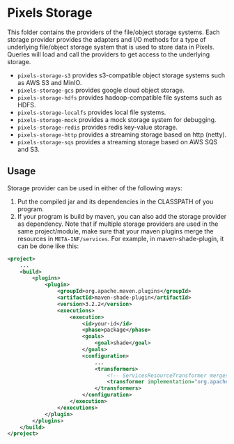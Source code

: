 # Pixels Storage

This folder contains the providers of the file/object storage systems.
Each storage provider provides the adapters and I/O methods for a type of underlying
file/object storage system that is used to store data in Pixels.
Queries will load and call the providers to get access to the underlying storage.
- `pixels-storage-s3` provides s3-compatible object storage systems such as AWS S3 and MinIO.
- `pixels-storage-gcs` provides google cloud object storage.
- `pixels-storage-hdfs` provides hadoop-compatible file systems such as HDFS.
- `pixels-storage-localfs` provides local file systems.
- `pixels-storage-mock` provides a mock storage system for debugging.
- `pixels-storage-redis` provides redis key-value storage.
- `pixels-storage-http` provides a streaming storage based on http (netty).
- `pixels-storage-sqs` provides a streaming storage based on AWS SQS and S3.

## Usage
Storage provider can be used in either of the following ways:
1. Put the compiled jar and its dependencies in the CLASSPATH of you program.
2. If your program is build by maven, you can also add the storage provider as dependency.
Note that if multiple storage providers are used in the same project/module, make sure that your maven plugins
merge the resources in `META-INF/services`. For example, in maven-shade-plugin, it can be done like this:
```xml
<project>
    ...
    <build>
        <plugins>
            <plugin>
                <groupId>org.apache.maven.plugins</groupId>
                <artifactId>maven-shade-plugin</artifactId>
                <version>3.2.2</version>
                <executions>
                    <execution>
                        <id>your-id</id>
                        <phase>package</phase>
                        <goals>
                            <goal>shade</goal>
                        </goals>
                        <configuration>
                            ...
                            <transformers>
                                <!-- ServicesResourceTransformer merges the resources in META-INF/services -->
                                <transformer implementation="org.apache.maven.plugins.shade.resource.ServicesResourceTransformer"/>
                            </transformers>
                        </configuration>
                    </execution>
                </executions>
            </plugin>
        </plugins>
    </build>
</project>
```
